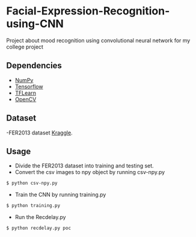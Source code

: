 # Facial-Expression-Recognition-using-CNN

Project about mood recognition using convolutional neural network for my college project

## Dependencies

- [NumPy](http://docs.scipy.org/doc/numpy-1.10.1/user/install.html)
- [Tensorflow](https://www.tensorflow.org/versions/r0.8/get_started/os_setup.html)
- [TFLearn](https://github.com/tflearn/tflearn#installation)
- [OpenCV](https://opencv-python-tutroals.readthedocs.io/en/latest/)

## Dataset

-FER2013 dataset [Kraggle](https://www.kaggle.com/c/challenges-in-representation-learning-facial-expression-recognition-challenge/data).

## Usage
* Divide the FER2013 dataset into training and testing set.
* Convert the csv images to npy object by running csv-npy.py
```bash
$ python csv-npy.py
```
* Train the CNN by running training.py 
```bash
$ python training.py
```
* Run the Recdelay.py
```bash
$ python recdelay.py poc
```

